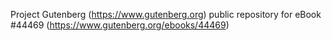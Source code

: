 Project Gutenberg (https://www.gutenberg.org) public repository for eBook #44469 (https://www.gutenberg.org/ebooks/44469)

